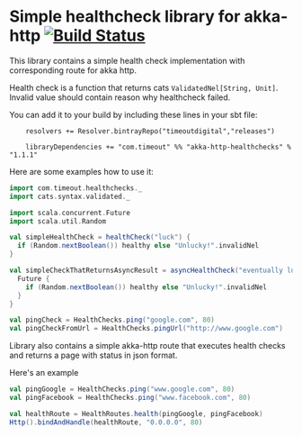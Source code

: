 # Simple healthcheck library for akka-http [![Build Status](https://travis-ci.org/timeoutdigital/akka-http-healthchecks.svg?branch=master)](https://travis-ci.org/argast/akka-http-healthchecks)

This library contains a simple health check implementation with corresponding route for akka http.
 
Health check is a function that returns cats ```ValidatedNel[String, Unit]```. Invalid value should contain reason why healthcheck failed. 
 
You can add it to your build by including these lines in your sbt file:
   
```
    resolvers += Resolver.bintrayRepo("timeoutdigital","releases")
    
    libraryDependencies += "com.timeout" %% "akka-http-healthchecks" % "1.1.1"
```   
   
Here are some examples how to use it:

```scala
import com.timeout.healthchecks._
import cats.syntax.validated._

import scala.concurrent.Future
import scala.util.Random

val simpleHealthCheck = healthCheck("luck") {
  if (Random.nextBoolean()) healthy else "Unlucky!".invalidNel
}

val simpleCheckThatReturnsAsyncResult = asyncHealthCheck("eventually lucky") {
  Future {
    if (Random.nextBoolean()) healthy else "Unlucky!".invalidNel
  }
}

val pingCheck = HealthChecks.ping("google.com", 80)
val pingCheckFromUrl = HealthChecks.pingUrl("http://www.google.com")
```

Library also contains a simple akka-http route that executes health checks and returns a page with status in json format.

Here's an example

```scala
val pingGoogle = HealthChecks.ping("www.google.com", 80)
val pingFacebook = HealthChecks.ping("www.facebook.com", 80)

val healthRoute = HealthRoutes.health(pingGoogle, pingFacebook)
Http().bindAndHandle(healthRoute, "0.0.0.0", 80)
```


